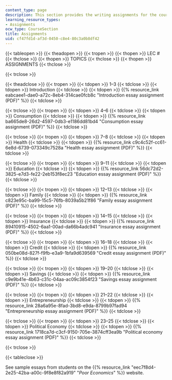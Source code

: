 ```yaml
---
content_type: page
description: This section provides the writing assignments for the course.
learning_resource_types:
- Assignments
ocw_type: CourseSection
title: Assignments
uid: cf47fd1d-af3d-0450-c8e4-80c3a0b8df42
---
```


{{< tableopen >}}
{{< theadopen >}}
{{< tropen >}}
{{< thopen >}}
LEC #
{{< thclose >}}
{{< thopen >}}
TOPICS
{{< thclose >}}
{{< thopen >}}
ASSIGNMENTS
{{< thclose >}}

{{< trclose >}}

{{< theadclose >}}
{{< tropen >}}
{{< tdopen >}}
1–3
{{< tdclose >}}
{{< tdopen >}}
Introduction
{{< tdclose >}}
{{< tdopen >}}
{{% resource_link eabcaee1-dae0-a72c-8eb4-314cae0fcb8c "Introduction essay assignment (PDF)" %}}
{{< tdclose >}}

{{< trclose >}}
{{< tropen >}}
{{< tdopen >}}
4–6
{{< tdclose >}}
{{< tdopen >}}
Consumption
{{< tdclose >}}
{{< tdopen >}}
{{% resource_link ba665de8-26d2-4597-0db3-e1186dd81bd4 "Consumption essay assignment (PDF)" %}}
{{< tdclose >}}

{{< trclose >}}
{{< tropen >}}
{{< tdopen >}}
7–8
{{< tdclose >}}
{{< tdopen >}}
Health
{{< tdclose >}}
{{< tdopen >}}
{{% resource_link c9c4c52f-cc61-6e8d-6739-073349c7528a "Health essay assignment (PDF)" %}}
{{< tdclose >}}

{{< trclose >}}
{{< tropen >}}
{{< tdopen >}}
9–11
{{< tdclose >}}
{{< tdopen >}}
Education
{{< tdclose >}}
{{< tdopen >}}
{{% resource_link 56dc72d2-3825-e7d3-fe22-2eb153f8ec23 "Education essay assignment (PDF)" %}}
{{< tdclose >}}

{{< trclose >}}
{{< tropen >}}
{{< tdopen >}}
12–13
{{< tdclose >}}
{{< tdopen >}}
Family
{{< tdclose >}}
{{< tdopen >}}
{{% resource_link c823e95c-ba99-15c5-76fb-8039a5b21f86 "Family essay assignment (PDF)" %}}
{{< tdclose >}}

{{< trclose >}}
{{< tropen >}}
{{< tdopen >}}
14–15
{{< tdclose >}}
{{< tdopen >}}
Insurance
{{< tdclose >}}
{{< tdopen >}}
{{% resource_link 89410915-4502-6aa1-00ad-da66b4adc941 "Insurance essay assignment (PDF)" %}}
{{< tdclose >}}

{{< trclose >}}
{{< tropen >}}
{{< tdopen >}}
16–18
{{< tdclose >}}
{{< tdopen >}}
Credit
{{< tdclose >}}
{{< tdopen >}}
{{% resource_link 050be08d-827f-f9fb-e3a9-1bfa9d639569 "Credit essay assignment (PDF)" %}}
{{< tdclose >}}

{{< trclose >}}
{{< tropen >}}
{{< tdopen >}}
19–20
{{< tdclose >}}
{{< tdopen >}}
Savings
{{< tdclose >}}
{{< tdopen >}}
{{% resource_link c9e9b41e-4b63-c31c-04aa-ac09c3854f23 "Savings essay assignment (PDF)" %}}
{{< tdclose >}}

{{< trclose >}}
{{< tropen >}}
{{< tdopen >}}
21–22
{{< tdclose >}}
{{< tdopen >}}
Entrepreneurship
{{< tdclose >}}
{{< tdopen >}}
{{% resource_link 28a6a95e-8fad-3bd8-e9da-8799b97fad94 "Entrepreneurship essay assignment (PDF)" %}}
{{< tdclose >}}

{{< trclose >}}
{{< tropen >}}
{{< tdopen >}}
23–25
{{< tdclose >}}
{{< tdopen >}}
Political Economy
{{< tdclose >}}
{{< tdopen >}}
{{% resource_link 1718ca7d-c3cf-9150-705e-3874cff3ea9b "Political economy essay assignment (PDF)" %}}
{{< tdclose >}}

{{< trclose >}}

{{< tableclose >}}

See sample essays from students on the {{% resource_link "eec7f8d4-2e25-42ba-a00c-9f8e8f82a919" "_Poor Economics_" %}} website.